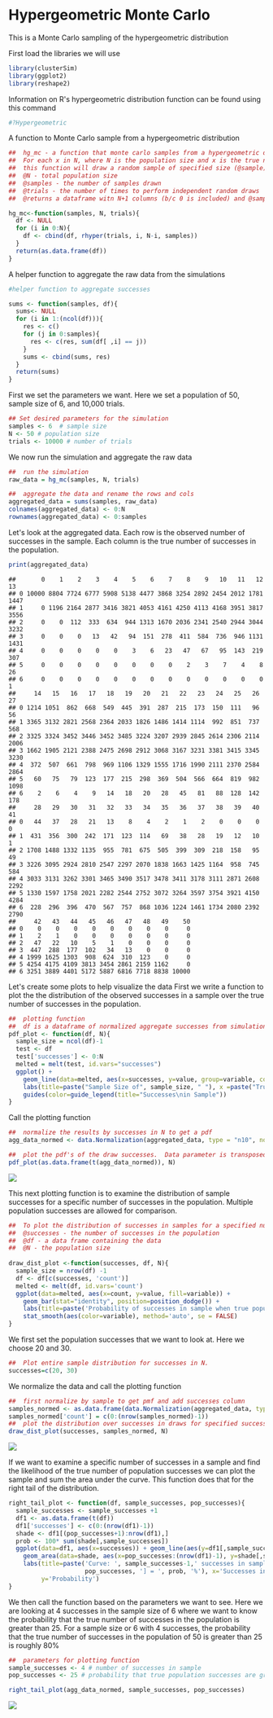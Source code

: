 Hypergeometric Monte Carlo
================

This is a Monte Carlo sampling of the hypergeometric distribution

First load the libraries we will use

``` r
library(clusterSim)
library(ggplot2)
library(reshape2)
```

Information on R's hypergeometric distribution function can be found using this command

``` r
#?Hypergeometric
```

A function to Monte Carlo sample from a hypergeometric distribution

``` r
##  hg_mc - a function that monte carlo samples from a hypergeometric distribution
##  For each x in N, where N is the population size and x is the true number of successes in N, 
##  this function will draw a random sample of specified size (@sample) a specified number of times(@trials). 
##  @N - total population size
##  @samples - the number of samples drawn 
##  @trials - the number of times to perform independent random draws
##  @returns a dataframe witn N+1 columns (b/c 0 is included) and @samples+1 rows (O included)

hg_mc<-function(samples, N, trials){
  df <- NULL
  for (i in 0:N){
    df <- cbind(df, rhyper(trials, i, N-i, samples))
  }
  return(as.data.frame(df))
}
```

A helper function to aggregate the raw data from the simulations

``` r
#helper function to aggregate successes 

sums <- function(samples, df){
  sums<- NULL
  for (i in 1:(ncol(df))){
    res <- c()
    for (j in 0:samples){
      res <- c(res, sum(df[ ,i] == j))
    }
    sums <- cbind(sums, res)
  }
  return(sums)
}
```

First we set the parameters we want. Here we set a population of 50, sample size of 6, and 10,000 trials.

``` r
## Set desired parameters for the simulation
samples <- 6  # sample size
N <- 50 # population size 
trials <- 10000 # number of trials
```

We now run the simulation and aggregate the raw data

``` r
##  run the simulation
raw_data = hg_mc(samples, N, trials)

##  aggregate the data and rename the rows and cols
aggregated_data = sums(samples, raw_data)
colnames(aggregated_data) <- 0:N
rownames(aggregated_data) <- 0:samples
```

Let's look at the aggregated data. Each row is the observed number of successes in the sample. Each column is the true number of successes in the population.

``` r
print(aggregated_data)
```

    ##       0    1    2    3    4    5    6    7    8    9   10   11   12   13
    ## 0 10000 8804 7724 6777 5908 5138 4477 3868 3254 2892 2454 2012 1781 1447
    ## 1     0 1196 2164 2877 3416 3821 4053 4161 4250 4113 4168 3951 3817 3556
    ## 2     0    0  112  333  634  944 1313 1670 2036 2341 2540 2944 3044 3232
    ## 3     0    0    0   13   42   94  151  278  411  584  736  946 1131 1431
    ## 4     0    0    0    0    0    3    6   23   47   67   95  143  219  307
    ## 5     0    0    0    0    0    0    0    0    2    3    7    4    8   26
    ## 6     0    0    0    0    0    0    0    0    0    0    0    0    0    1
    ##     14   15   16   17   18   19   20   21   22   23   24   25   26   27
    ## 0 1214 1051  862  668  549  445  391  287  215  173  150  111   96   56
    ## 1 3365 3132 2821 2568 2364 2033 1826 1486 1414 1114  992  851  737  568
    ## 2 3325 3324 3452 3446 3452 3485 3224 3207 2939 2845 2614 2306 2114 2006
    ## 3 1662 1905 2121 2388 2475 2698 2912 3068 3167 3231 3381 3415 3345 3230
    ## 4  372  507  661  798  969 1106 1329 1555 1716 1990 2111 2370 2584 2864
    ## 5   60   75   79  123  177  215  298  369  504  566  664  819  982 1098
    ## 6    2    6    4    9   14   18   20   28   45   81   88  128  142  178
    ##     28   29   30   31   32   33   34   35   36   37   38   39   40   41
    ## 0   44   37   28   21   13    8    4    2    1    2    0    0    0    0
    ## 1  431  356  300  242  171  123  114   69   38   28   19   12   10    1
    ## 2 1708 1488 1332 1135  955  781  675  505  399  309  218  158   95   49
    ## 3 3226 3095 2924 2810 2547 2297 2070 1838 1663 1425 1164  958  745  584
    ## 4 3033 3131 3262 3301 3465 3490 3517 3478 3411 3178 3111 2871 2608 2292
    ## 5 1330 1597 1758 2021 2282 2544 2752 3072 3264 3597 3754 3921 4150 4284
    ## 6  228  296  396  470  567  757  868 1036 1224 1461 1734 2080 2392 2790
    ##     42   43   44   45   46   47   48   49    50
    ## 0    0    0    0    0    0    0    0    0     0
    ## 1    2    1    0    0    0    0    0    0     0
    ## 2   47   22   10    5    1    0    0    0     0
    ## 3  447  288  177  102   34   13    0    0     0
    ## 4 1999 1625 1303  908  624  310  123    0     0
    ## 5 4254 4175 4109 3813 3454 2861 2159 1162     0
    ## 6 3251 3889 4401 5172 5887 6816 7718 8838 10000

Let's create some plots to help visualize the data First we write a function to plot the the distribution of the observed successes in a sample over the true number of successes in the population.

``` r
##  plotting function
##  df is a dataframe of normalized aggregate successes from simulation
pdf_plot <- function(df, N){
  sample_size = ncol(df)-1
  test <- df
  test['successes'] <- 0:N
  melted = melt(test, id.vars="successes")
  ggplot() + 
    geom_line(data=melted, aes(x=successes, y=value, group=variable, color = variable), size=1) +
    labs(title=paste("Sample Size of", sample_size, " "), x =paste("True number of successes in population size ", toString(N), sep=" "), y = "Probability density") +
    guides(color=guide_legend(title="Successes\nin Sample"))
}
```

Call the plotting function

``` r
##  normalize the results by successes in N to get a pdf
agg_data_normed <- data.Normalization(aggregated_data, type = "n10", normalization = "row")

##  plot the pdf's of the draw successes.  Data parameter is transposed and ensured to be a dataframe
pdf_plot(as.data.frame(t(agg_data_normed)), N)
```

![](hypergeometric_MC_ntbk_files/figure-markdown_github/unnamed-chunk-9-1.png)

This next plotting function is to examine the distribution of sample successes for a specific number of successes in the population. Multiple population successes are allowed for comparison.

``` r
##  To plot the distribution of successes in samples for a specified number of successes in the population
##  @successes - the number of successes in the population
##  @df - a data frame containing the data
##  @N - the population size
 
draw_dist_plot <-function(successes, df, N){
  sample_size = nrow(df) -1
  df <- df[c(successes, 'count')]
  melted <- melt(df, id.vars='count')
  ggplot(data=melted, aes(x=count, y=value, fill=variable)) +
    geom_bar(stat="identity", position=position_dodge()) +
    labs(title=paste('Probability of successes in sample when true population successes are \n ', toString(successes), ' out of ', N), x=paste('Successes in sample size of ', sample_size), y='Probability Density') +
    stat_smooth(aes(color=variable), method='auto', se = FALSE)
}
```

We first set the population successes that we want to look at. Here we choose 20 and 30.

``` r
##  Plot entire sample distribution for successes in N.
successes=c(20, 30)
```

We normalize the data and call the plotting function

``` r
##  first normalize by sample to get pmf and add successes column
samples_normed <- as.data.frame(data.Normalization(aggregated_data, type = "n10", normalization = "col"))
samples_normed['count'] = c(0:(nrow(samples_normed)-1))
##  plot the distribution over successes in draws for specified successes in N
draw_dist_plot(successes, samples_normed, N)
```

![](hypergeometric_MC_ntbk_files/figure-markdown_github/unnamed-chunk-12-1.png)

If we want to examine a specific number of successes in a sample and find the likelihood of the true number of population successes we can plot the sample and sum the area under the curve. This function does that for the right tail of the distribution.

``` r
right_tail_plot <- function(df, sample_successes, pop_successes){
  sample_successes <- sample_successes +1
  df1 <- as.data.frame(t(df))
  df1['successes'] <- c(0:(nrow(df1)-1))
  shade <- df1[(pop_successes+1):nrow(df1),]
  prob <- 100* sum(shade[,sample_successes])
  ggplot(data=df1, aes(x=successes)) + geom_line(aes(y=df1[,sample_successes]), color='blue') + 
    geom_area(data=shade, aes(x=pop_successes:(nrow(df1)-1), y=shade[,sample_successes]), fill='blue') +
    labs(title=paste('Curve: ', sample_successes-1,' successes in sample of', toString(nrow(df)-1), '\nShaded Area: P[True Population Successes > ',
                     pop_successes, '] = ', prob, '%'), x='Successes in population', 
         y='Probability')
}
```

We then call the function based on the parameters we want to see. Here we are looking at 4 successes in the sample size of 6 where we want to know the probability that the true number of successes in the population is greater than 25. For a sample size or 6 with 4 successes, the probability that the true number of successes in the population of 50 is greater than 25 is roughly 80%

``` r
##  parameters for plotting function
sample_successes <- 4 # number of successes in sample
pop_successes <- 25 # probability that true population successes are greater than this when observing sample_successes

right_tail_plot(agg_data_normed, sample_successes, pop_successes)
```

![](hypergeometric_MC_ntbk_files/figure-markdown_github/unnamed-chunk-14-1.png)
